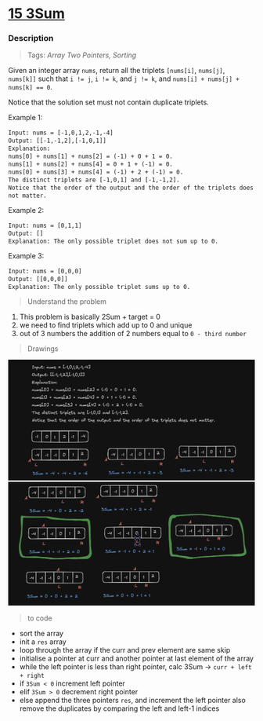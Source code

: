 # <a href="https://leetcode.com/problems/3sum/?envType=study-plan-v2&envId=top-interview-150">15 3Sum</a>

### Description

> Tags: *Array Two Pointers, Sorting*

Given an integer array `nums`, return all the triplets `[nums[i]`, `nums[j]`, `nums[k]]` such that `i != j`, `i != k`, and `j != k`, and `nums[i] + nums[j] + nums[k] == 0`.

Notice that the solution set must not contain duplicate triplets.



Example 1:
```
Input: nums = [-1,0,1,2,-1,-4]
Output: [[-1,-1,2],[-1,0,1]]
Explanation: 
nums[0] + nums[1] + nums[2] = (-1) + 0 + 1 = 0.
nums[1] + nums[2] + nums[4] = 0 + 1 + (-1) = 0.
nums[0] + nums[3] + nums[4] = (-1) + 2 + (-1) = 0.
The distinct triplets are [-1,0,1] and [-1,-1,2].
Notice that the order of the output and the order of the triplets does not matter.
```
Example 2:
```
Input: nums = [0,1,1]
Output: []
Explanation: The only possible triplet does not sum up to 0.
```
Example 3:
```
Input: nums = [0,0,0]
Output: [[0,0,0]]
Explanation: The only possible triplet sums up to 0.
```
  
> Understand the problem

1. This problem is basically 2Sum + target = 0
1. we need to find triplets which add up to 0 and unique
1. out of 3 numbers the addition of 2 numbers equal to `0 - third number`

> Drawings

![alt text](assets/image.png)
![alt text](assets/image-1.png)

> to code

- sort the array
- init a `res` array
- loop through the array if the curr and prev element are same skip
- initialise a pointer at curr and another pointer at last element of the array
- while the left pointer is less than right pointer, calc 3Sum -> `curr + left + right`
- if `3Sum < 0` increment left pointer
- elif `3Sum > 0` decrement right pointer
- else append the three pointers `res`, and increment the left pointer also remove the duplicates by comparing the left and left-1 indices